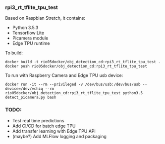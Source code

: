 ### rpi3_rt_tflite_tpu_test
Based on Raspbian Stretch, it contains:

* Python 3.5.3
* Tensorflow Lite
* Picamera module
* Edge TPU runtime


To build: 

```console
docker build -t rio05docker/obj_detection_cd:rpi3_rt_tflite_tpu_test .
docker push rio05docker/obj_detection_cd:rpi3_rt_tflite_tpu_test
```

To run with Raspberry Camera and Edge TPU usb device:

```console
docker run -it --rm --privileged -v /dev/bus/usb:/dev/bus/usb --device=/dev/vchiq --rm rio05docker/obj_detection_cd:rpi3_rt_tflite_tpu_test python3.5 detect_picamera.py bash
```

### TODO: 
* Test real time predictions
* Add CI/CD for batch edge TPU
* Add transfer learning with Edge TPU API
* (maybe?) Add MLFlow logging and packaging
